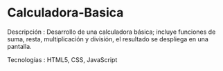 # Calculadora-Basica

Descripción : Desarrollo de una calculadora básica; 
incluye funciones de suma, resta, multiplicación y división,
el resultado se despliega en una pantalla.

Tecnologías : HTML5, CSS, JavaScript
